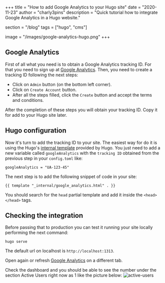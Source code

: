 +++
title = "How to add Google Analytics to your Hugo site"
date = "2020-11-23"
author = "charly3pins"
description = "Quick tutorial how to integrate Google Analytics in a Hugo website."

section = "/blog"
tags = ["hugo", "cms"]

image = "/images/google-analytics-hugo.png"
+++
## Google Analytics

First of all what you need is to obtain a Google Analytics tracking ID. For that you need to sign up at [Google Analytics](https://analytics.google.com/analytics/web/). Then, you need to create a tracking ID following the next steps:

- Click on `Admin` button (on the bottom left corner).
- Click on `Create Account` button.
- After all the steps filled, click the `Create` button and accept the terms and conditions.

After the completion of these steps you will obtain your tracking ID. Copy it for add to your Hugo site later.

## Hugo configuration

Now it's turn to add the tracking ID to your site.
The easiest way for do it is using the Hugo's [internal template](https://gohugo.io/templates/internal/#google-analytics) provided by Hugo. You just need to add a new variable called `googleAnalytics` with the `tracking ID` obtained from the previous step in your `config.toml` like:
```vim
googleAnalytics = "UA-123-45"
```

The next step is to add the following snippet of code in your site:
```vim
{{ template "_internal/google_analytics.html" . }}
```
You should search for the `head` partial template and add it inside the `<head></head>` tags.

## Checking the integration

Before passing that to production you can test it running your site locally performing the next command:
```vim
hugo serve
```

The default url on localhost is `http://localhost:1313`.

Open again or refresh [Google Analytics](https://analytics.google.com/analytics/web/) on a different tab. 

Check the dashboard and you should be able to see the number under the section Active Users right now as 1 like the picture below:
![active-users](/images/google-analytics-active-users.png)